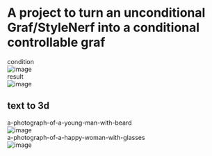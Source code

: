 # A project to turn an unconditional Graf/StyleNerf into a conditional controllable graf
condition <br>
![image](https://github.com/user-attachments/assets/d66cd589-2809-440b-90cc-0fe95c3f25aa)  <br>
result <br>
![image](https://github.com/user-attachments/assets/c9a51a9f-dad1-49f6-b0c2-08a9a09884d2) <br>

## text to 3d <br>
a-photograph-of-a-young-man-with-beard <br>
![image](https://github.com/user-attachments/assets/ae6ec5c7-4155-4ed8-8acb-773339cf12b4) <br>
a-photograph-of-a-happy-woman-with-glasses <br> 
![image](https://github.com/user-attachments/assets/1d0e2d5c-b0fa-4666-83fc-5c7b117525ff) <br>
